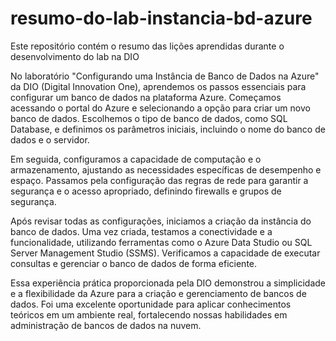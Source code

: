 # resumo-do-lab-instancia-bd-azure
Este repositório contém o resumo das lições aprendidas durante o desenvolvimento do lab na DIO

No laboratório "Configurando uma Instância de Banco de Dados na Azure" da DIO (Digital Innovation One), aprendemos os passos essenciais para configurar um banco de dados na plataforma Azure. Começamos acessando o portal do Azure e selecionando a opção para criar um novo banco de dados. Escolhemos o tipo de banco de dados, como SQL Database, e definimos os parâmetros iniciais, incluindo o nome do banco de dados e o servidor.

Em seguida, configuramos a capacidade de computação e o armazenamento, ajustando as necessidades específicas de desempenho e espaço. Passamos pela configuração das regras de rede para garantir a segurança e o acesso apropriado, definindo firewalls e grupos de segurança.

Após revisar todas as configurações, iniciamos a criação da instância do banco de dados. Uma vez criada, testamos a conectividade e a funcionalidade, utilizando ferramentas como o Azure Data Studio ou SQL Server Management Studio (SSMS). Verificamos a capacidade de executar consultas e gerenciar o banco de dados de forma eficiente.

Essa experiência prática proporcionada pela DIO demonstrou a simplicidade e a flexibilidade da Azure para a criação e gerenciamento de bancos de dados. Foi uma excelente oportunidade para aplicar conhecimentos teóricos em um ambiente real, fortalecendo nossas habilidades em administração de bancos de dados na nuvem.
